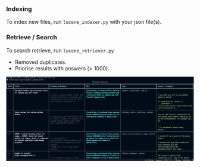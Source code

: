### Indexing

To index new files, run `lucene_indexer.py` with your json file(s).


### Retrieve / Search

To search retrieve, run `lucene_retriever.py`

 * Removed duplicates.
 * Priorise results with answers (> 1000).

 
![screenshot](assets/search.png)